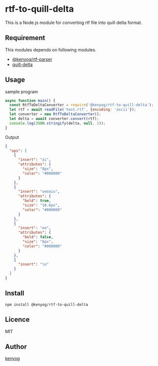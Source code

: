 rtf-to-quill-delta
==================

This is a Node.js module for converting rtf file into quill delta format.


## Requirement

This modules depends on following modules.

* [@kenyog/rtf-parser](https://github.com/kenyog/rtf-parser)
* [quill-delta](https://quilljs.com/docs/delta/)

## Usage

sample program
```JavaScript
async function main() {
  const RtfToDeltaConverter = require('@kenyog/rtf-to-quill-delta');
  let rtf = await readFile('test.rtf', {encoding: 'ascii'});
  let converter = new RtfToDeltaConverter();
  let delta = await converter.convert(rtf);
  console.log(JSON.stringify(delta, null, 2));
}
```

Output
```json
{
  "ops": [
    {
      "insert": "ai",
      "attributes": {
        "size": "8px",
        "color": "#000000"
      }
    },
    {
      "insert": "ueoaiu",
      "attributes": {
        "bold": true,
        "size": "10.6px",
        "color": "#000000"
      }
    },
    {
      "insert": "eo",
      "attributes": {
        "bold": false,
        "size": "8px",
        "color": "#000000"
      }
    },
    {
      "insert": "\n"
    }
  ]
}
```

## Install

```
npm install @kenyog/rtf-to-quill-delta
```

## Licence

MIT

## Author

[kenyog](https://github.com/kenyog)


